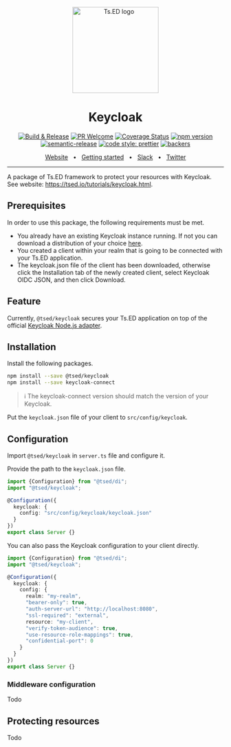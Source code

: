 <p style="text-align: center" align="center">
 <a href="https://tsed.io" target="_blank"><img src="https://tsed.io/tsed-og.png" width="200" alt="Ts.ED logo"/></a>
</p>

<div align="center">

   <h1>Keycloak</h1>

[![Build & Release](https://github.com/tsedio/tsed/workflows/Build%20&%20Release/badge.svg)](https://github.com/tsedio/tsed/actions?query=workflow%3A%22Build+%26+Release%22)
[![PR Welcome](https://img.shields.io/badge/PRs-welcome-brightgreen.svg)](https://github.com/tsedio/tsed/blob/master/CONTRIBUTING.md)
[![Coverage Status](https://coveralls.io/repos/github/tsedio/tsed/badge.svg?branch=production)](https://coveralls.io/github/tsedio/tsed?branch=production)
[![npm version](https://badge.fury.io/js/%40tsed%2Fcommon.svg)](https://badge.fury.io/js/%40tsed%2Fcommon)
[![semantic-release](https://img.shields.io/badge/%20%20%F0%9F%93%A6%F0%9F%9A%80-semantic--release-e10079.svg)](https://github.com/semantic-release/semantic-release)
[![code style: prettier](https://img.shields.io/badge/code_style-prettier-ff69b4.svg?style=flat-square)](https://github.com/prettier/prettier)
[![backers](https://opencollective.com/tsed/tiers/badge.svg)](https://opencollective.com/tsed)

</div>

<div align="center">
  <a href="https://tsed.io/">Website</a>
  <span>&nbsp;&nbsp;•&nbsp;&nbsp;</span>
  <a href="https://tsed.io/getting-started/">Getting started</a>
  <span>&nbsp;&nbsp;•&nbsp;&nbsp;</span>
  <a href="https://api.tsed.io/rest/slack/tsedio/tsed">Slack</a>
  <span>&nbsp;&nbsp;•&nbsp;&nbsp;</span>
  <a href="https://twitter.com/TsED_io">Twitter</a>
</div>

<hr />

A package of Ts.ED framework to protect your resources with Keycloak. See website: https://tsed.io/tutorials/keycloak.html.

## Prerequisites

In order to use this package, the following requirements must be met.

- You already have an existing Keycloak instance running. If not you can download a distribution of your choice [here](https://www.keycloak.org/downloads).
- You created a client within your realm that is going to be connected with your Ts.ED application.
- The keycloak.json file of the client has been downloaded, otherwise click the Installation tab of the newly created client, select Keycloak OIDC JSON, and then click Download.

## Feature

Currently, `@tsed/keycloak` secures your Ts.ED application on top of the official [Keycloak Node.js adapter](https://www.keycloak.org/docs/latest/securing_apps/#_nodejs_adapter).

## Installation

Install the following packages.

```bash
npm install --save @tsed/keycloak
npm install --save keycloak-connect
```

> ℹ️ The keycloak-connect version should match the version of your Keycloak.

Put the `keycloak.json` file of your client to `src/config/keycloak`.

## Configuration

Import `@tsed/keycloak` in `server.ts` file and configure it.

Provide the path to the `keycloak.json` file.

```typescript
import {Configuration} from "@tsed/di";
import "@tsed/keycloak";

@Configuration({
  keycloak: {
    config: "src/config/keycloak/keycloak.json"
  }
})
export class Server {}
```

You can also pass the Keycloak configuration to your client directly.

```typescript
import {Configuration} from "@tsed/di";
import "@tsed/keycloak";

@Configuration({
  keycloak: {
    config: {
      realm: "my-realm",
      "bearer-only": true,
      "auth-server-url": "http://localhost:8080",
      "ssl-required": "external",
      resource: "my-client",
      "verify-token-audience": true,
      "use-resource-role-mappings": true,
      "confidential-port": 0
    }
  }
})
export class Server {}
```

### Middleware configuration

Todo

## Protecting resources

Todo
